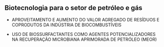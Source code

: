 ##  Biotecnologia para o setor de petróleo e gás

  

- APROVEITAMENTO E AUMENTO DO VALOR AGREGADO DE RESÍDUOS E COPRODUTOS DA INDÚSTRIA DE BIOCOMBUSTÍVEIS

- USO DE BIOSSURFACTANTES COMO AGENTES POTENCIALIZADORES NA RECUPERAÇÃO MICROBIANA APRIMORADA DE PETRÓLEO (MEOR)
